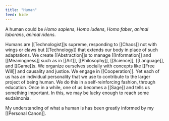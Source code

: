 ```yaml
---
title: "Human"
feed: hide
---
```


A human could be _Homo sapiens_, _Homo ludens_, _Homo faber_, _animal laborans_, _animal ridens_. 

Humans are [[Technologist]]s supreme, responding to [[Chaos]] not with wings or claws but [[Technology]] that extends our body in place of such adaptations. We create [[Abstraction]]s to manage [[Information]] and [[Meaningness]] such as in [[Art]], [[Philosophy]], [[Science]], [[Language]], and [[Game]]s. We organize ourselves socially with concepts like [[Free Will]] and causality and justice. We engage in [[Cooperation]].  Yet each of us has an individual personality that we use to contribute to the larger project of being human. We do this in a self-reinforcing fashion, through education. Once in a while, one of us becomes a [[Sage]] and tells us something important. In this, we may be lucky enough to reach some eudaimonia. 

My understanding of what a human is has been greatly informed by my [[Personal Canon]].

